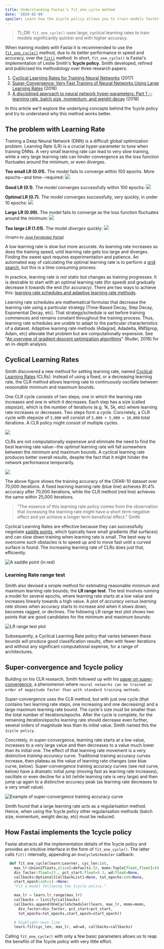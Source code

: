 ```yaml
---
title: Understanding Fastai's fit_one_cycle method
date: '2019-02-09'
spoiler: Learn how the 1cycle policy allows you to train models faster and more accurately.
---
```


> TL;DR: `fit_one_cycle()` uses large, cyclical learning rates to train models significantly quicker and with higher accuracy.

When training models with Fastai it is recommended to use the [`fit_one_cycle()`](https://docs.fast.ai/basic_train.html#fit_one_cycle) method, due to its better performance in speed and accuracy, over the [`fit()`](https://docs.fast.ai/basic_train.html#Learner.fit) method. In short, `fit_one_cycle()` is Fastai's implementation of Leslie Smith's **1cycle policy**. Smith developed, refined and publicised his methodology over three research papers:

1. [Cyclical Learning Rates for Training Neural Networks](http://arxiv.org/abs/1506.01186) (2017)
2. [Super-Convergence: Very Fast Training of Neural Networks Using Large Learning Rates](http://arxiv.org/abs/1708.07120) (2018)
3. [A disciplined approach to neural network hyper-parameters: Part 1 -- learning rate, batch size, momentum, and weight decay](http://arxiv.org/abs/1803.09820) (2018)

In this article we'll explore the underlying concepts behind the 1cycle policy and try to understand why this method works better.

## The problem with Learning Rate

Training a Deep Neural Network (DNN) is a difficult global optimization problem. Learning Rate (LR) is a crucial hyper-parameter to tune when training DNNs. A very small learning rate can lead to very slow training, while a very large learning rate can hinder convergence as the loss function fluctuates around the minimum, or even diverges.

**Too small LR (0.01).** The model fails to converge within 100 epochs. More epochs--and time--required:
![](lr_low.gif)

**Good LR (0.1).** The model converges successfully within 100 epochs:
![](lr_good.gif)

**Optimal LR (0.7).** The model converges successfully, very quickly, in under 10 epochs:
![](lr_optimal.gif)

**Large LR (0.99).** The model fails to converge as the loss function fluctuates around the minimum:
![](lr_large.gif)

**Too large LR (1.01).** The model _diverges_ quickly:
![](lr_too_large.gif)

<small>(Graphs by [José Fernández Portal](https://forums.fast.ai/t/share-your-work-here/27676/300))</small>

A low learning rate is slow but more accurate. As learning rate increases so does the training speed, until learning rate gets too large and diverges. Finding the sweet spot requires experimentation and patience. An automated way of calculating the optimal learning rate is to perform a [grid search](https://en.wikipedia.org/wiki/Hyperparameter_optimization#Grid_search), but this is a time consuming process.

In practice, learning rate is not static but changes as training progresses. It is desirable to start with an optimal learning rate (for speed) and gradually decrease it towards the end (for accuracy). There are two ways to achieve this: [learning rate schedules and adaptive learning rate methods](https://towardsdatascience.com/learning-rate-schedules-and-adaptive-learning-rate-methods-for-deep-learning-2c8f433990d1).

Learning rate schedules are mathematical formulas that decrease the learning rate using a particular strategy (Time-Based Decay, Step Decay, Exponential Decay, etc). That strategy/schedule is set before training commences and remains constant throughout the training process. Thus, learning rate schedules are unable to adapt to the particular characteristics of a dataset. Adaptive learning rate methods (Adagrad, Adadelta, RMSprop, Adam, etc) alleviate that problem but are computationally expensive. See "[An overview of gradient descent optimization algorithms](http://arxiv.org/abs/1609.04747)" (Ruder, 2016) for an in-depth analysis.

## Cyclical Learning Rates

Smith discovered a new method for setting learning rate, named [Cyclical Learning Rates](http://arxiv.org/abs/1506.01186) (CLRs). Instead of using a fixed, or a decreasing learning rate, the CLR method allows learning rate to continuously oscillate between _reasonable_ minimum and maximum bounds.

One CLR cycle consists of two steps; one in which the learning rate increases and one in which it decreases. Each step has a size (called _stepsize_), which is the number of iterations (e.g. 1k, 5k, etc) where learning rate increases or decreases. Two steps form a cycle. Concretely, a CLR cycle with stepsize of `5,000` will consist of `5,000 + 5,000 = 10,000` total iterations. A CLR policy might consist of multiple cycles.

![](clr.png)

CLRs are not computationally expensive and eliminate the need to find the best learning rate value--the _optimal_ learning rate will fall somewhere between the minimum and maximum bounds. A cyclical learning rate produces better overall results, despite the fact that it might hinder the network performance temporarily.

![](cifar.jpg)

The above figure shows the training accuracy of the CIFAR-10 dataset over 70,000 iterations. A fixed learning learning rate (blue line) achieves 81.4% accuracy after 70,000 iterations, while the CLR method (red line) achieves the same within 25,000 iterations.

> "The essence of this learning rate policy comes from the observation that increasing the learning rate might have a short term negative effect and yet achieve a longer term beneficial effect." Smith

Cyclical Learning Rates are effective because they can successfully negotiate [saddle points](https://en.wikipedia.org/wiki/Saddle_point), which typically have small gradients (flat surfaces) and can slow down training when learning rate is small. The best way to overcome such obstacles is to speed up and to move fast until a curved surface is found. The increasing learning rate of CLRs does just that, efficiently.

![](saddle_point.png 'A saddle point (in red)')

### Learning Rate range test

Smith also devised a simple method for estimating reasonable minimum and maximum learning rate bounds; the **LR range test**. The test involves running a model for several epochs, where learning rate starts at a low value and increases linearly towards a high value. A plot of _accuracy versus learning rate_ shows when accuracy starts to increase and when it slows down, becomes ragged, or declines. The following LR range test plot shows two points that are good candidates for the minimum and maximum bounds:

![](normal_range_test.png 'LR range test plot')

Subsequently, a Cyclical Learning Rate policy that varies between these bounds will produce good classification results, often with fewer iterations and without any significant computational expense, for a range of architectures.

## Super-convergence and 1cycle policy

Building on his CLR research, Smith followed up with his [paper on super-convergence](http://arxiv.org/abs/1708.07120), a phenomenon where `neural networks can be trained an order of magnitude faster than with standard training methods`.

Super-convergence uses the CLR method, but with just one cycle (that contains two learning rate steps, one increasing and one decreasing) and a large maximum learning rate bound. The cycle's size must be smaller than the total number of iterations/epochs. After the cycle is complete, for the remaining iteration/epochs learning rate should decrease even further, several orders of magnitude less than its initial value. Smith named this the `1cycle policy`.

Concretely, in super-convergence, learning rate starts at a low value, increases to a very large value and then decreases to a value much lower than its initial one. The effect of that learning rate movement is a very distinctive _training accuracy_ curve. Traditional training accuracy curves increase, then plateau as the value of learning rate changes (see blue curve, below). Super-convergence training accuracy curves (see red curve, below) have a dramatic initial jump (moving fast as learning rate increases), oscillate or even decline for a bit (while learning rate is very large) and then jump up again to a distinctive accuracy peak (as learning rate decreases to a very small value).

![](lr_vs_clr_resnet56.png 'Example of super-convergence training accuracy curve')

Smith found that a large learning rate acts as a regularisation method. Hence, when using the 1cycle policy other regularisation methods (batch size, momentum, weight decay, etc) must be reduced.

## How Fastai implements the 1cycle policy

Fastai abstracts all the implementation details of the 1cycle policy and provides an intuitive interface in the form of `fit_one_cycle()`. The latter calls `fit()` internally, appending an `OneCycleScheduler` callback:

```python
  def fit_one_cycle(learn:Learner, cyc_len:int,
    max_lr:Union[Floats,slice]=defaults.lr, moms:Tuple[float,float]=(0.95,0.85),
    div_factor:float=25., pct_start:float=0.3, wd:float=None,
    callbacks:Optional[CallbackList]=None, tot_epochs:int=None,
    start_epoch:int=1)->None:
    "Fit a model following the 1cycle policy."

    max_lr = learn.lr_range(max_lr)
    callbacks = listify(callbacks)
    callbacks.append(OneCycleScheduler(learn, max_lr, moms=moms,
      div_factor=div_factor, pct_start=pct_start,
      tot_epochs=tot_epochs,start_epoch=start_epoch))

    # highlight-next-line
    learn.fit(cyc_len, max_lr, wd=wd, callbacks=callbacks)
```

Calling `fit_one_cycle()` with only a few basic parameters allows us to reap the benefits of the 1cycle policy with very little effort.
